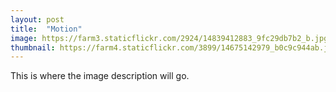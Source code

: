 ```yaml
---
layout: post
title:  "Motion"
image: https://farm3.staticflickr.com/2924/14839412883_9fc29db7b2_b.jpg
thumbnail: https://farm4.staticflickr.com/3899/14675142979_b0c9c944ab.jpg
---
```


This is where the image description will go.